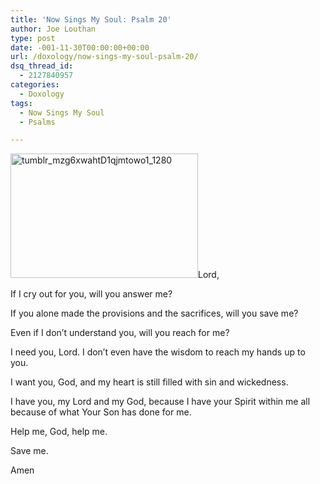 ```yaml
---
title: 'Now Sings My Soul: Psalm 20'
author: Joe Louthan
type: post
date: -001-11-30T00:00:00+00:00
url: /doxology/now-sings-my-soul-psalm-20/
dsq_thread_id:
  - 2127840957
categories:
  - Doxology
tags:
  - Now Sings My Soul
  - Psalms

---
```

<p dir="ltr">
  <a href="https://i1.wp.com/theologic.us/wp-content/uploads/2014/01/tumblr_mzg6xwahtD1qjmtowo1_1280.jpg"><img class="alignright size-thumbnail wp-image-2696" alt="tumblr_mzg6xwahtD1qjmtowo1_1280" src="https://i1.wp.com/theologic.us/wp-content/uploads/2014/01/tumblr_mzg6xwahtD1qjmtowo1_1280.jpg?resize=300%2C199" width="300" height="199" srcset="https://i1.wp.com/theologic.us/wp-content/uploads/2014/01/tumblr_mzg6xwahtD1qjmtowo1_1280.jpg?resize=300%2C199 300w, https://i1.wp.com/theologic.us/wp-content/uploads/2014/01/tumblr_mzg6xwahtD1qjmtowo1_1280.jpg?resize=400%2C266 400w, https://i1.wp.com/theologic.us/wp-content/uploads/2014/01/tumblr_mzg6xwahtD1qjmtowo1_1280.jpg?resize=600%2C399 600w, https://i1.wp.com/theologic.us/wp-content/uploads/2014/01/tumblr_mzg6xwahtD1qjmtowo1_1280.jpg?resize=900%2C599 900w, https://i1.wp.com/theologic.us/wp-content/uploads/2014/01/tumblr_mzg6xwahtD1qjmtowo1_1280.jpg?w=1280 1280w" sizes="(max-width: 300px) 100vw, 300px" data-recalc-dims="1" /></a>Lord,
</p>

<p dir="ltr">
  If I cry out for you, will you answer me?
</p>

<p dir="ltr">
  If you alone made the provisions and the sacrifices, will you save me?
</p>

<p dir="ltr">
  Even if I don’t understand you, will you reach for me?
</p>

<p dir="ltr">
  I need you, Lord. I don’t even have the wisdom to reach my hands up to you.
</p>

<p dir="ltr">
  I want you, God, and my heart is still filled with sin and wickedness.
</p>

<p dir="ltr">
  I have you, my Lord and my God, because I have your Spirit within me all because of what Your Son has done for me.
</p>

<p dir="ltr">
  Help me, God, help me.
</p>

<p dir="ltr">
  Save me.
</p>

Amen